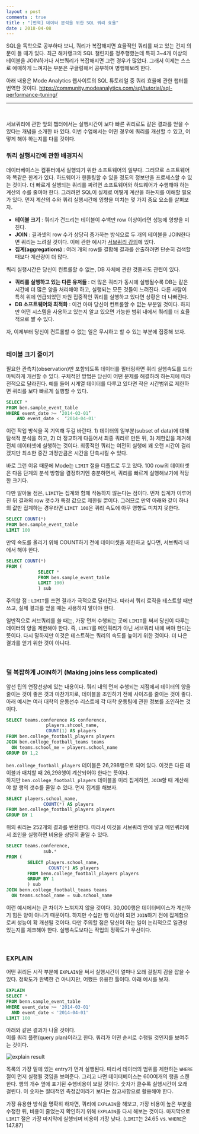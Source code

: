```yaml
---
layout : post
comments : true
title : "[번역] 데이터 분석을 위한 SQL 쿼리 효율"
date : 2018-04-08
---
```



SQL을 독학으로 공부하다 보니, 쿼리가 복잡해지면 효율적인 쿼리를 짜고 있는 건지 의문이 들 때가 있다.
최근 해커랭크의 SQL 챌린지를 정주행했는데 특히 3~4개 이상의 테이블을 JOIN하거나 서브쿼리가 복잡해지면 그런 경우가 많았다.
그래서 이제는 스스로 애매하게 느껴지는 부분은 구글링해서 공부하며 병행해보려 한다.

아래 내용은 Mode Analytics 웹사이트의 SQL 튜토리얼 중 쿼리 효율에 관한 챕터를 번역한 것이다.
<https://community.modeanalytics.com/sql/tutorial/sql-performance-tuning/>


* * *

<br>

서브쿼리에 관한 앞의 챕터에서는 실행시간이 보다 빠른 쿼리로도 같은 결과를 얻을 수 있다는 개념을 소개한 바 있다.
이번 수업에서는 어떤 경우에 쿼리를 개선할 수 있고, 어떻게 해야 하는지를 다룰 것이다.
<br>


### 쿼리 실행시간에 관한 배경지식

데이터베이스는 컴퓨터에서 실행되기 위한 소프트웨어의 일부다. 그러므로 소프트웨어와 똑같은 한계가 있다. 하드웨어가 핸들링할 수 있을 정도의 정보만을 프로세스할 수 있는 것이다. 더 빠르게 실행되는 쿼리를 짜려면 소프트웨어와 하드웨어가 수행해야 하는 계산의 수를 줄여야 한다. 그러려면 SQL이 실제로 어떻게 계산을 하는지를 이해할 필요가 있다. 먼저 계산의 수와 쿼리 실행시간에 영향을 미치는 몇 가지 중요 요소를 살펴보자.

* __테이블 크기__ : 쿼리가 건드리는 테이블이 수백만 row 이상이라면 성능에 영향을 미친다.
* __JOIN__ : 결과셋의 row 수가 상당히 증가하는 방식으로 두 개의 테이블을 JOIN한다면 쿼리는 느려질 것이다. 이에 관한 예시가 <a href="https://community.modeanalytics.com/sql/tutorial/sql-subqueries/#joining-subqueries">서브쿼리 강의</a>에 있다.
* __집계(aggregations)__ : 여러 개의 row를 결합해 결과를 산출하려면 단순히 검색할 때보다 계산량이 더 많다.

쿼리 실행시간은 당신이 컨트롤할 수 없는, DB 자체에 관한 것들과도 관련이 있다.  

* __쿼리를 실행하고 있는 다른 유저들__ : 더 많은 쿼리가 동시에 실행될수록 DB는 같은 시간에 더 많은 양을 처리해야 하고, 실행되는 모든 것들이 느려진다. 다른 사람이 특히 위에 언급되었던 자원 집중적인 쿼리를 실행하고 있다면 상황은 더 나빠진다.
* __DB 소프트웨어와 최적화__ : 이건 아마 당신이 컨트롤할 수 없는 부분일 것이다. 하지만 어떤 시스템을 사용하고 있는지 알고 있으면 가능한 범위 내에서 쿼리를 더 효율적으로 짤 수 있다.

자, 이제부터 당신이 컨트롤할 수 없는 일은 무시하고 할 수 있는 부분에 집중해 보자.
<br>
<br>

### 테이블 크기 줄이기

필요한 관측치(observation)만 포함되도록 데이터를 필터링하면 쿼리 실행속도를 드라마틱하게 개선할 수 있다. 구체적인 방법은 당신이 어떤 문제를 해결하려 하는지에 따라 전적으로 달라진다. 예를 들어 시계열 데이터를 다루고 있다면 작은 시간범위로 제한하면 쿼리를 보다 빠르게 실행할 수 있다.

```sql
SELECT *
FROM ben.sample_event_table
WHERE event_date >= ‘2014-03-01’
    AND event_date <  ‘2014-04-01'
```

이런 작업 방식을 꼭 기억해 두길 바란다. 1) 데이터의 일부분(subset of  data)에 대해 탐색적 분석을 하고, 2) 더 정교하게 다듬어서 최종 쿼리로 만든 뒤, 3) 제한값을 제거해 전체 데이터셋에 실행하는 것이다. 최종적인 쿼리는 여전히 실행에 꽤 오랜 시간이 걸리겠지만 최소한 중간 과정만큼은 시간을 단축시킬 수 있다.

바로 그런 이유 때문에 Mode는 `LIMIT` 절을 디폴트로 두고 있다. 100 row의 데이터셋은 다음 단계의 분석 방향을 결정하기엔 충분하면서, 쿼리를 빠르게 실행해보기에 적당한 크기다.

다만 알아둘 점은, `LIMIT`는 집계와 함께 작동하지 않는다는 점이다. 먼저 집계가 이루어진 뒤 결과의 row 갯수가 특정 값으로 제한될 뿐이다.
그러므로 만약 아래와 같이 하나의 값만 집계하는 경우라면 `LIMIT 100`은 쿼리 속도에 아무 영향도 미치지 못한다.

```sql
SELECT COUNT(*)
FROM ben.sample_event_table
LIMIT 100
```

만약 속도를 올리기 위해 COUNT하기 전에 데이터셋을 제한하고 싶다면, 서브쿼리 내에서 해야 한다.

```sql
SELECT COUNT(*)
FROM (
            SELECT *
            FROM ben.sample_event_table
            LIMIT 100)
            ) sub
```
주의할 점 : `LIMIT`를 쓰면 결과가 극적으로 달라진다. 따라서 쿼리 로직을 테스트할 때만 쓰고, 실제 결과를 얻을 때는 사용하지 말아야 한다.

일반적으로 서브쿼리를 쓸 때는, 가장 먼저 수행되는 곳에 `LIMIT`를 써서 당신이 다루는 데이터의 양을 제한해야 한다.
즉, `LIMIT`를 메인쿼리가 아닌 서브쿼리 내에 써야 한다는 뜻이다. 다시 말하지만 이것은 테스트하는 쿼리의 속도를 높이기 위한 것이다.
더 나은 결과를 얻기 위한 것이 아니다.  
<br>
<br>

### 덜 복잡하게 JOIN하기 (Making joins less complicated)

앞선 팁의 연장선상에 있는 내용이다. 쿼리 내의 먼저 수행되는 지점에서 데이터의 양을 줄이는 것이 좋은 것과 마찬가지로, 테이블을 조인하기 전에 사이즈를 줄이는 것이 좋다.
아래 예시는 여러 대학의 운동선수 리스트에 각 대학 운동팀에 관한 정보를 조인하는 것이다.

```sql
SELECT teams.conference AS conference,
               players.shcool_name,
               COUNT(1) AS players
FROM ben.college_football_players players
JOIN ben.college_football_teams teams
  ON teams.school_me = players.school_name
GROUP BY 1,2
```

`ben.college_football_players` 테이블은 26,298행으로 되어 있다. 이것은 다른 테이블과 매치할 때 26,298행이 계산되어야 한다는 뜻이다.   
하지만 `ben.college_football_players` 테이블을 미리 집계하면, `JOIN`할 때 계산해야 할 행의 갯수를 줄일 수 있다. 먼저 집계를 해보자.

```sql
SELECT players.school_name,
              COUNT(*) AS players
FROM ben.college_football_players players
GROUP BY 1
```

위의 쿼리는 252개의 결과를 반환한다. 따라서 이것을 서브쿼리 안에 넣고 메인쿼리에서 조인을 실행하면 비용을 상당히 줄일 수 있다.

```sql
SELECT teams.conference,
              sub.*
FROM (
        SELECT players.school_name,
                COUNT(*) AS players
        FROM benn.college_football_players players
        GROUP BY 1
        ) sub
JOIN benn.college_football_teams teams
  ON teams.school_name = sub.school_name
```

이런 예시에서는 큰 차이가 느껴지지 않을 것이다. 30,000행은 데이터베이스가 계산하기 힘든 양이 아니기 때문이다.
하지만 수십만 행 이상이 되면 `JOIN`하기 전에 집계함으로써 성능이 확 개선될 것이다. 다만 주의할 점은 당신이 하는 일이 논리적으로 일관성 있는지를 체크해야 한다.
실행속도보다는 작업의 정확도가 우선이다.
<br>  
<br>

### EXPLAIN

어떤 쿼리든 시작 부분에 `EXPLAIN`을 써서 실행시간이 얼마나 오래 걸릴지 감을 잡을 수 있다. 정확도가 완벽한 건 아니지만, 어쨌든 유용한 툴이다. 아래 예시를 보자.

```sql
EXPLAIN
SELECT *
FROM benn.sample_event_table
WHERE event_date >= '2014-03-01'
  AND event_date < '2014-04-01'
LIMIT 100
```
아래와 같은 결과가 나올 것이다.   
이를 쿼리 플랜(query plan)이라고 한다. 쿼리가 어떤 순서로 수행될 것인지를 보여주는 것이다.

<img src="https://community.modeanalytics.com/images/advanced/explain.png" alt="explain result" />

목록의 가장 밑에 있는 entry가 먼저 실행된다. 따라서 데이터의 범위를 제한하는 `WHERE`절이 먼저 실행될 것임을 보여준다.
그리고 나면 데이터베이스는 600여개의 행을 스캔한다. 행의 개수 옆에 표기된 수행비용이 보일 것이다. 숫자가 클수록 실행시간이 오래 걸린다.
이 숫자는 절대적인 측정값이라기 보다는 참고사항으로 활용해야 한다.   

가장 유용한 방식을 명확히 하자면, 쿼리에 `EXPLAIN`을 해보고, 가장 비용이 높은 부분을 수정한 뒤, 비용이 줄었는지 확인하기 위해 `EXPLAIN`을 다시 해보는 것이다.
마지막으로 `LIMIT` 절은 가장 마지막에 실행되며 비용이 가장 낮다. (`LIMIT`는 24.65 vs. `WHERE`은 147.87)
